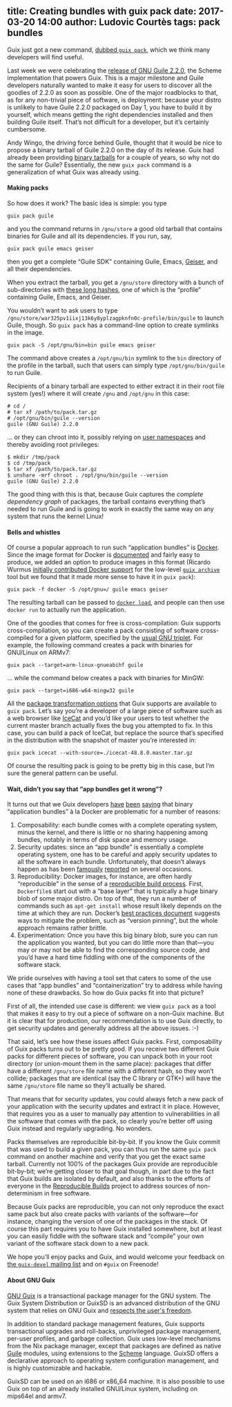 title: Creating bundles with guix pack
date: 2017-03-20 14:00
author: Ludovic Courtès
tags: pack bundles
---
Guix just got a new command,
[dubbed `guix pack`](https://lists.gnu.org/archive/html/guix-devel/2017-03/msg00322.html),
which we think many developers will find useful.

Last week we were celebrating the
[release of GNU Guile 2.2.0](https://www.gnu.org/software/guile/news/gnu-guile-220-released.html),
the Scheme implementation that powers Guix.  This is a major milestone
and Guile developers naturally wanted to make it easy for users to
discover all the goodies of 2.2.0 as soon as possible.  One of the major
roadblocks to that, as for any non-trivial piece of software, is
deployment: because your distro is unlikely to have Guile 2.2.0 packaged
on Day 1, you have to build it by yourself, which means getting the
right dependencies installed and then building Guile itself.  That’s not
difficult for a developer, but it’s certainly cumbersome.

Andy Wingo, the driving force behind Guile, thought that it would be
nice to propose a binary tarball of Guile 2.2.0 on the day of its
release.  Guix had already been providing
[binary tarballs](https://www.gnu.org/software/guix/manual/html_node/Binary-Installation.html)
for a couple of years, so why not do the same for Guile?  Essentially,
the new `guix pack` command is a generalization of what Guix was already
using.

#### Making packs

So how does it work?  The basic idea is simple: you type

```
guix pack guile
```

and you the command returns in `/gnu/store` a good old tarball that
contains binaries for Guile and all its dependencies.  If you run, say,

```
guix pack guile emacs geiser
```

then you get a complete “Guile SDK” containing Guile, Emacs,
[Geiser](http://nongnu.org/geiser), and all their dependencies.

When you extract the tarball, you get a `/gnu/store` directory with a
bunch of sub-directories with
[these long hashes](https://www.gnu.org/software/guix/manual/html_node/Features.html),
one of which is the “profile” containing Guile, Emacs, and Geiser.

You wouldn’t want to ask users to type
`/gnu/store/war325pv1iixj13k6y8yplzagpknfn0c-profile/bin/guile` to
launch Guile, though.  So `guix pack` has a command-line option to
create symlinks in the image.

```
guix pack -S /opt/gnu/bin=bin guile emacs geiser
```

The command above creates a `/opt/gnu/bin` symlink to the `bin`
directory of the profile in the tarball, such that users can simply type
`/opt/gnu/bin/guile` to run Guile.

Recipients of a binary tarball are expected to either extract it in
their root file system (yes!) where it will create `/gnu` and `/opt/gnu`
in this case:

```
# cd /
# tar xf /path/to/pack.tar.gz
# /opt/gnu/bin/guile --version
guile (GNU Guile) 2.2.0
```

… or they can chroot into it, possibly relying on
[user namespaces](http://man7.org/linux/man-pages/man7/user_namespaces.7.html)
and thereby avoiding root privileges:

```
$ mkdir /tmp/pack
$ cd /tmp/pack
$ tar xf /path/to/pack.tar.gz
$ unshare -mrf chroot . /opt/gnu/bin/guile --version
guile (GNU Guile) 2.2.0
```

The good thing with this is that, because Guix captures the _complete
dependency graph_ of packages, the tarball contains everything that’s
needed to run Guile and is going to work in exactly the same way on any
system that runs the kernel Linux!

#### Bells and whistles

Of course a popular approach to run such “application bundles” is
[Docker](https://www.docker.com).  Since the image format for Docker is
[documented](https://github.com/docker/docker/blob/master/image/spec/v1.2.md)
and fairly easy to produce, we added an option to produce images in this
format (Ricardo Wurmus
[initially contributed Docker support](https://lists.gnu.org/archive/html/guix-devel/2017-01/msg00188.html)
for the low-level
[`guix archive`](https://www.gnu.org/software/guix/manual/html_node/Invoking-guix-archive.html)
tool but we found that it made more sense to have it in `guix pack`):

```
guix pack -f docker -S /opt/gnu=/ guile emacs geiser
```

The resulting tarball can be passed to
[`docker load`](https://docs.docker.com/engine/reference/commandline/load/),
and people can then use `docker run` to actually run the application.

One of the goodies that comes for free is cross-compilation: Guix
supports cross-compilation, so you can create a pack consisting of
software cross-compiled for a given platform, specified by the
[usual GNU triplet](https://www.gnu.org/savannah-checkouts/gnu/autoconf/manual/autoconf-2.69/html_node/Specifying-Target-Triplets.html).
For example, the following command creates a pack with binaries for
GNU/Linux on ARMv7:

```
guix pack --target=arm-linux-gnueabihf guile
```

… while the command below creates a pack with binaries for MinGW:

```
guix pack --target=i686-w64-mingw32 guile
```

All the
[package transformation options](https://www.gnu.org/software/guix/manual/html_node/Package-Transformation-Options.html)
that Guix supports are available to `guix pack`.  Let’s say you’re a
developer of a large piece of software such as a web browser like
[IceCat](https://gnu.org/s/gnuzilla) and you’d like your users to test
whether the current master branch actually fixes the bug you attempted
to fix.  In this case, you can build a pack of IceCat, but replace the
source that’s specified in the distribution with the snapshot of master
you’re interested in:

```
guix pack icecat --with-source=./icecat-48.8.0.master.tar.gz
```

Of course the resulting pack is going to be pretty big in this case, but
I’m sure the general pattern can be useful.

#### Wait, didn’t you say that “app bundles get it wrong”?

It turns out that we Guix developers
[have](https://archive.fosdem.org/2016/schedule/event/deployments_with_gnu_guix/)
[been](https://arxiv.org/abs/1506.02822)
[saying](https://fosdem.org/2017/schedule/event/hpc_deployment_guix/)
that binary “application bundles” à la Docker are problematic for a
number of reasons:

  1. Composability: each bundle comes with a complete operating system,
     minus the kernel, and there is little or no sharing happening among
     bundles, notably in terms of disk space and memory usage.
  2. Security updates: since an “app bundle” is essentially a complete
     operating system, one has to be careful and apply security updates
     to all the software in each bundle.  Unfortunately, that doesn’t
     always happen as has been
     [famously](http://www.vitavonni.de/blog/201503/2015031201-the-sad-state-of-sysadmin-in-the-age-of-containers.html)
     [reported](https://www.infoq.com/news/2015/05/Docker-Image-Vulnerabilities)
     on several occasions.
  3. Reproducibility: Docker images, for instance, are often hardly
     “reproducible” in the sense of a
     [reproducible build process](https://reproducible-builds.org/docs/definition/).
     First, `Dockerfile`s start out with a “base layer” that is
     typically a huge binary blob of some major distro.  On top of that,
     they run a number of commands such as `apt-get install` whose
     result likely depends on the time at which they are run.  Docker’s
     [best practices document](https://docs.docker.com/engine/userguide/eng-image/dockerfile_best-practices/)
     suggests ways to mitigate the problem, such as “version pinning”,
     but the whole approach remains rather brittle.
  4. Experimentation: Once you have this big binary blob, sure you can
     run the application you wanted, but you can do little more than
     that—you may or may not be able to find the corresponding source
     code, and you’d have a hard time fiddling with one of the
     components of the software stack.
  
We pride ourselves with having a tool set that caters to some of the use
cases that “app bundles” and “containerization” try to address while
having none of these drawbacks.  So how do Guix packs fit into that
picture?

First of all, the intended use case is different: we view `guix pack` as
a tool that makes it easy to try out a piece of software on a non-Guix
machine.  But it is clear that for production, our recommendation is to
use Guix directly, to get security updates and generally address all the
above issues.  :-)

That said, let’s see how these issues affect Guix packs.  First,
composability of Guix packs turns out to be pretty good.  If you receive
two different Guix packs for different pieces of software, you can
unpack both in your root directory (or union-mount them in the same
place): packages that differ have a different `/gnu/store` file name
with a different hash, so they won’t collide; packages that are
identical (say the C library or GTK+) will have the same `/gnu/store`
file name so they’ll actually be shared.

That means that for security updates, you could always fetch a new pack
of your application with the security updates and extract it in place.
However, that requires you as a user to manually pay attention to
vulnerabilities in all the software that comes with the pack, so clearly
you’re better off using Guix instead and regularly upgrading.  No
wonders.

Packs themselves are reproducible bit-by-bit.  If you know the Guix
commit that was used to build a given pack, you can thus run the same
`guix pack` command on another machine and verify that you get the exact
same tarball.  Currently not 100% of the packages Guix provide are
reproducible bit-by-bit; we’re getting closer to that goal though, in
part due to the fact that Guix builds are isolated by default, and also
thanks to the efforts of everyone in the
[Reproducible Builds](https://reproducible-builds.org) project to
address sources of non-determinism in free software.

Because Guix packs are reproducible, you can not only reproduce the
exact same pack but also create packs with variants of the software—for
instance, changing the version of one of the packages in the stack.  Of
course this part requires you to have Guix installed somewhere, but at
least you can easily fiddle with the software stack and “compile” your
own variant of the software stack down to a new pack.

We hope you’ll enjoy packs and Guix, and would welcome your feedback on
[the `guix-devel` mailing list](https://www.gnu.org/software/guix/about/#contact)
and on `#guix` on Freenode!


#### About GNU Guix

[GNU Guix](https://www.gnu.org/software/guix) is a transactional package
manager for the GNU system.  The Guix System Distribution or GuixSD is
an advanced distribution of the GNU system that relies on GNU Guix and
[respects the user's
freedom](https://www.gnu.org/distros/free-system-distribution-guidelines.html).

In addition to standard package management features, Guix supports
transactional upgrades and roll-backs, unprivileged package management,
per-user profiles, and garbage collection.  Guix uses low-level
mechanisms from the Nix package manager, except that packages are
defined as native [Guile](https://www.gnu.org/software/guile) modules,
using extensions to the [Scheme](http://schemers.org) language.  GuixSD
offers a declarative approach to operating system configuration
management, and is highly customizable and hackable.

GuixSD can be used on an i686 or x86_64 machine.  It is also possible to
use Guix on top of an already installed GNU/Linux system, including on
mips64el and armv7.
